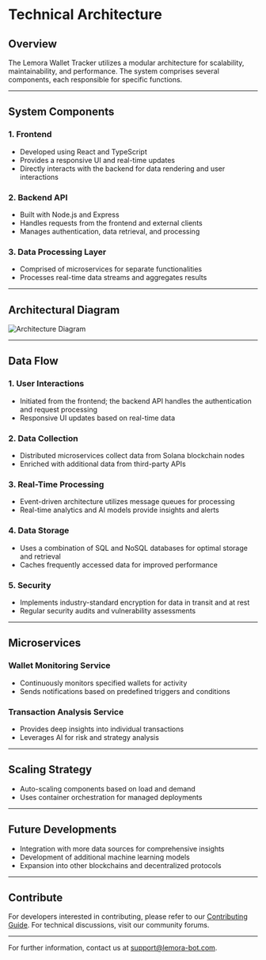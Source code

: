 # Technical Architecture

## Overview

The Lemora Wallet Tracker utilizes a modular architecture for scalability, maintainability, and performance. The system comprises several components, each responsible for specific functions.

---

## System Components

### 1. **Frontend**
- Developed using React and TypeScript
- Provides a responsive UI and real-time updates
- Directly interacts with the backend for data rendering and user interactions

### 2. **Backend API**
- Built with Node.js and Express
- Handles requests from the frontend and external clients
- Manages authentication, data retrieval, and processing

### 3. **Data Processing Layer**
- Comprised of microservices for separate functionalities
- Processes real-time data streams and aggregates results

---

## Architectural Diagram

![Architecture Diagram](architecture-diagram.png)

---

## Data Flow

### 1. **User Interactions**
- Initiated from the frontend; the backend API handles the authentication and request processing
- Responsive UI updates based on real-time data

### 2. **Data Collection**
- Distributed microservices collect data from Solana blockchain nodes
- Enriched with additional data from third-party APIs

### 3. **Real-Time Processing**
- Event-driven architecture utilizes message queues for processing
- Real-time analytics and AI models provide insights and alerts

### 4. **Data Storage**
- Uses a combination of SQL and NoSQL databases for optimal storage and retrieval
- Caches frequently accessed data for improved performance

### 5. **Security**
- Implements industry-standard encryption for data in transit and at rest
- Regular security audits and vulnerability assessments

---

## Microservices

### **Wallet Monitoring Service**
- Continuously monitors specified wallets for activity
- Sends notifications based on predefined triggers and conditions

### **Transaction Analysis Service**
- Provides deep insights into individual transactions
- Leverages AI for risk and strategy analysis

---

## Scaling Strategy

- Auto-scaling components based on load and demand
- Uses container orchestration for managed deployments

---

## Future Developments

- Integration with more data sources for comprehensive insights
- Development of additional machine learning models
- Expansion into other blockchains and decentralized protocols

---

## Contribute

For developers interested in contributing, please refer to our [Contributing Guide](CONTRIBUTING.md). For technical discussions, visit our community forums.

---

For further information, contact us at support@lemora-bot.com.
